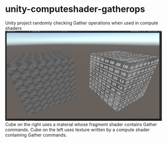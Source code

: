 # unity-computeshader-gatherops
Unity project randomly checking Gather operations when used in compute shaders
![screenshot](screenshot.png)
Cube on the right uses a material whose fragment shader contains Gather commands.
Cube on the left uses texture written by a compute shader containing Gather commands.



